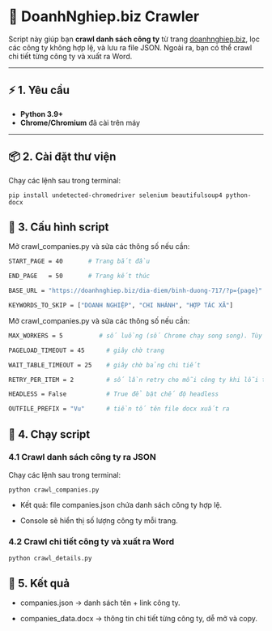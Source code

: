 # 🏢 DoanhNghiep.biz Crawler

Script này giúp bạn **crawl danh sách công ty** từ trang [doanhnghiep.biz](https://doanhnghiep.biz), lọc các công ty không hợp lệ, và lưu ra file JSON. Ngoài ra, bạn có thể crawl chi tiết từng công ty và xuất ra Word.

---

## ⚡ 1. Yêu cầu

- **Python 3.9+**  
- **Chrome/Chromium** đã cài trên máy  

---

## 📦 2. Cài đặt thư viện

Chạy các lệnh sau trong terminal:

```
pip install undetected-chromedriver selenium beautifulsoup4 python-docx
```

## 📝 3. Cấu hình script

Mở crawl_companies.py và sửa các thông số nếu cần:

```bash
START_PAGE = 40       # Trang bắt đầu

END_PAGE   = 50       # Trang kết thúc

BASE_URL = "https://doanhnghiep.biz/dia-diem/binh-duong-717/?p={page}"

KEYWORDS_TO_SKIP = ["DOANH NGHIỆP", "CHI NHÁNH", "HỢP TÁC XÃ"]
```

Mở crawl_companies.py và sửa các thông số nếu cần:

```bash
MAX_WORKERS = 5          # số luồng (số Chrome chạy song song). Tùy máy, 2-5 là hợp lý

PAGELOAD_TIMEOUT = 45      # giây chờ trang

WAIT_TABLE_TIMEOUT = 25    # giây chờ bảng chi tiết

RETRY_PER_ITEM = 2         # số lần retry cho mỗi công ty khi lỗi tạm thời

HEADLESS = False           # True để bật chế độ headless

OUTFILE_PREFIX = "Vu"      # tiền tố tên file docx xuất ra
```

## 🚀 4. Chạy script

### 4.1 Crawl danh sách công ty ra JSON

Chạy các lệnh sau trong terminal:

```
python crawl_companies.py
```

- Kết quả: file companies.json chứa danh sách công ty hợp lệ.

- Console sẽ hiển thị số lượng công ty mỗi trang.

### 4.2 Crawl chi tiết công ty và xuất ra Word

```
python crawl_details.py
```

## 📁 5. Kết quả

- companies.json → danh sách tên + link công ty.

- companies_data.docx → thông tin chi tiết từng công ty, dễ mở và copy.
